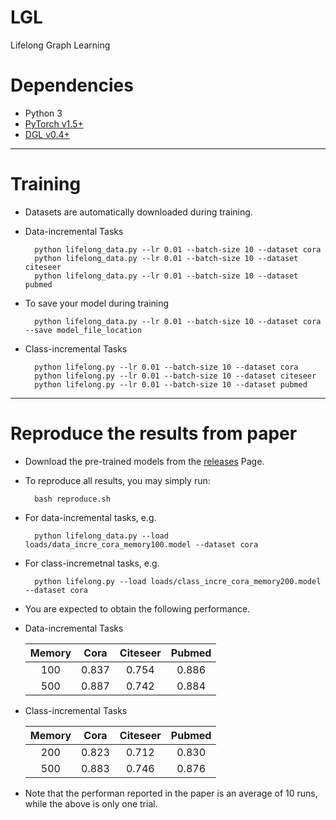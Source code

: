 # LGL
Lifelong Graph Learning

# Dependencies

* Python 3
* [PyTorch v1.5+](https://pytorch.org/get-started)
* [DGL v0.4+](https://www.dgl.ai/pages/start.html)

---     
# Training

* Datasets are automatically downloaded during training.

* Data-incremental Tasks

        python lifelong_data.py --lr 0.01 --batch-size 10 --dataset cora
        python lifelong_data.py --lr 0.01 --batch-size 10 --dataset citeseer
        python lifelong_data.py --lr 0.01 --batch-size 10 --dataset pubmed

* To save your model during training

        python lifelong_data.py --lr 0.01 --batch-size 10 --dataset cora --save model_file_location

* Class-incremental Tasks

        python lifelong.py --lr 0.01 --batch-size 10 --dataset cora
        python lifelong.py --lr 0.01 --batch-size 10 --dataset citeseer
        python lifelong.py --lr 0.01 --batch-size 10 --dataset pubmed

---
# Reproduce the results from paper

* Download the pre-trained models from the [releases](https://github.com/wang-chen/LGL/releases/download/v1.0/loads.zip) Page.

* To reproduce all results, you may simply run:

        bash reproduce.sh

* For data-incremental tasks, e.g.

        python lifelong_data.py --load loads/data_incre_cora_memory100.model --dataset cora

* For class-incremetnal tasks, e.g.

        python lifelong.py --load loads/class_incre_cora_memory200.model --dataset cora

* You are expected to obtain the following performance.

* Data-incremental Tasks

     |     Memory    |         Cora  |  Citeseer     |    Pubmed     |
     | :-----------: | :-----------: | :-----------: | :-----------: |
     |       100     |     0.837     |     0.754     |     0.886     |
     |       500     |     0.887     |     0.742     |     0.884     |

* Class-incremental Tasks

     |     Memory    |         Cora  |  Citeseer     |    Pubmed     |
     | :-----------: | :-----------: | :-----------: | :-----------: |
     |       200     |     0.823     |      0.712    |     0.830     |
     |       500     |     0.883     |     0.746     |     0.876     |

* Note that the performan reported in the paper is an average of 10 runs, while the above is only one trial.

